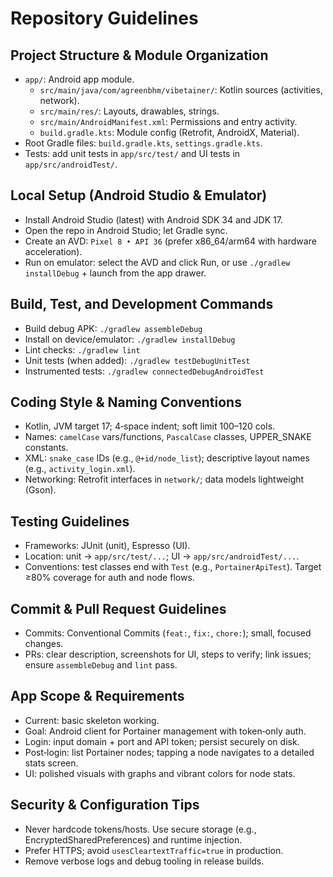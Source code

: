 # Repository Guidelines

## Project Structure & Module Organization
- `app/`: Android app module.
  - `src/main/java/com/agreenbhm/vibetainer/`: Kotlin sources (activities, network).
  - `src/main/res/`: Layouts, drawables, strings.
  - `src/main/AndroidManifest.xml`: Permissions and entry activity.
  - `build.gradle.kts`: Module config (Retrofit, AndroidX, Material).
- Root Gradle files: `build.gradle.kts`, `settings.gradle.kts`.
- Tests: add unit tests in `app/src/test/` and UI tests in `app/src/androidTest/`.

## Local Setup (Android Studio & Emulator)
- Install Android Studio (latest) with Android SDK 34 and JDK 17.
- Open the repo in Android Studio; let Gradle sync.
- Create an AVD: `Pixel 8 • API 36` (prefer x86_64/arm64 with hardware acceleration).
- Run on emulator: select the AVD and click Run, or use `./gradlew installDebug` + launch from the app drawer.

## Build, Test, and Development Commands
- Build debug APK: `./gradlew assembleDebug`
- Install on device/emulator: `./gradlew installDebug`
- Lint checks: `./gradlew lint`
- Unit tests (when added): `./gradlew testDebugUnitTest`
- Instrumented tests: `./gradlew connectedDebugAndroidTest`

## Coding Style & Naming Conventions
- Kotlin, JVM target 17; 4‑space indent; soft limit 100–120 cols.
- Names: `camelCase` vars/functions, `PascalCase` classes, UPPER_SNAKE constants.
- XML: `snake_case` IDs (e.g., `@+id/node_list`); descriptive layout names (e.g., `activity_login.xml`).
- Networking: Retrofit interfaces in `network/`; data models lightweight (Gson).

## Testing Guidelines
- Frameworks: JUnit (unit), Espresso (UI).
- Location: unit → `app/src/test/...`; UI → `app/src/androidTest/...`.
- Conventions: test classes end with `Test` (e.g., `PortainerApiTest`). Target ≥80% coverage for auth and node flows.

## Commit & Pull Request Guidelines
- Commits: Conventional Commits (`feat:`, `fix:`, `chore:`); small, focused changes.
- PRs: clear description, screenshots for UI, steps to verify; link issues; ensure `assembleDebug` and `lint` pass.

## App Scope & Requirements
- Current: basic skeleton working.
- Goal: Android client for Portainer management with token‑only auth.
- Login: input domain + port and API token; persist securely on disk.
- Post‑login: list Portainer nodes; tapping a node navigates to a detailed stats screen.
- UI: polished visuals with graphs and vibrant colors for node stats.

## Security & Configuration Tips
- Never hardcode tokens/hosts. Use secure storage (e.g., EncryptedSharedPreferences) and runtime injection.
- Prefer HTTPS; avoid `usesCleartextTraffic=true` in production.
- Remove verbose logs and debug tooling in release builds.
